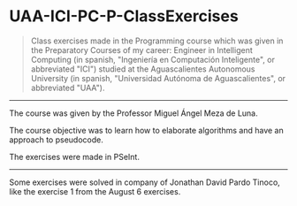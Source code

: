 # UAA-ICI-PC-P-ClassExercises

> Class exercises made in the Programming course which was given in the Preparatory Courses of my career: Engineer in Intelligent Computing (in spanish, "Ingeniería en Computación Inteligente", or abbreviated "ICI") studied at the Aguascalientes Autonomous University (in spanish, "Universidad Autónoma de Aguascalientes", or abbreviated "UAA").

---

The course was given by the Professor Miguel Ángel Meza de Luna.

The course objective was to learn how to elaborate algorithms and have an approach to pseudocode.

The exercises were made in PSeInt.

---

Some exercises were solved in company of Jonathan David Pardo Tinoco, like the exercise 1 from the August 6 exercises.
